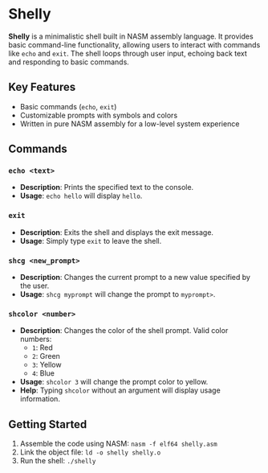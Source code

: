 # Shelly

**Shelly** is a minimalistic shell built in NASM assembly language. It provides basic command-line functionality, allowing users to interact with commands like `echo` and `exit`. The shell loops through user input, echoing back text and responding to basic commands.

## Key Features

- Basic commands (`echo`, `exit`)
- Customizable prompts with symbols and colors
- Written in pure NASM assembly for a low-level system experience

## Commands

### `echo <text>`
- **Description**: Prints the specified text to the console.
- **Usage**: `echo hello` will display `hello`.

### `exit`
- **Description**: Exits the shell and displays the exit message.
- **Usage**: Simply type `exit` to leave the shell.

### `shcg <new_prompt>`
- **Description**: Changes the current prompt to a new value specified by the user.
- **Usage**: `shcg myprompt` will change the prompt to `myprompt>`.

### `shcolor <number>`
- **Description**: Changes the color of the shell prompt. Valid color numbers:
  - `1`: Red
  - `2`: Green
  - `3`: Yellow
  - `4`: Blue
- **Usage**: `shcolor 3` will change the prompt color to yellow.
- **Help**: Typing `shcolor` without an argument will display usage information.

## Getting Started
1. Assemble the code using NASM: `nasm -f elf64 shelly.asm`
2. Link the object file: `ld -o shelly shelly.o`
3. Run the shell: `./shelly`
